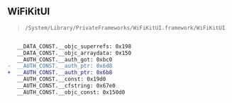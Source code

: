 ## WiFiKitUI

> `/System/Library/PrivateFrameworks/WiFiKitUI.framework/WiFiKitUI`

```diff

   __DATA_CONST.__objc_superrefs: 0x198
   __DATA_CONST.__objc_arraydata: 0x150
   __AUTH_CONST.__auth_got: 0xbc0
-  __AUTH_CONST.__auth_ptr: 0x6d8
+  __AUTH_CONST.__auth_ptr: 0x6b8
   __AUTH_CONST.__const: 0x19d0
   __AUTH_CONST.__cfstring: 0x67e0
   __AUTH_CONST.__objc_const: 0x150d0

```
